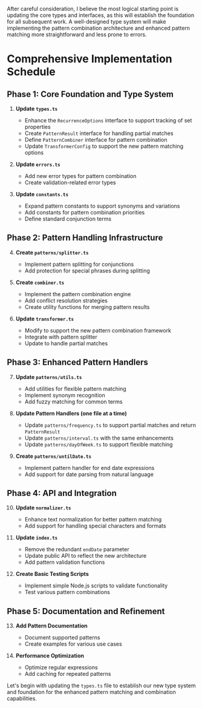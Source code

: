 After careful consideration, I believe the most logical starting point is updating the core types and interfaces, as this will establish the foundation for all subsequent work. A well-designed type system will make implementing the pattern combination architecture and enhanced pattern matching more straightforward and less prone to errors.

# Comprehensive Implementation Schedule

## Phase 1: Core Foundation and Type System
1. **Update `types.ts`**
   - Enhance the `RecurrenceOptions` interface to support tracking of set properties
   - Create `PatternResult` interface for handling partial matches
   - Define `PatternCombiner` interface for pattern combination
   - Update `TransformerConfig` to support the new pattern matching options

2. **Update `errors.ts`**
   - Add new error types for pattern combination
   - Create validation-related error types

3. **Update `constants.ts`**
   - Expand pattern constants to support synonyms and variations
   - Add constants for pattern combination priorities
   - Define standard conjunction terms

## Phase 2: Pattern Handling Infrastructure
4. **Create `patterns/splitter.ts`**
   - Implement pattern splitting for conjunctions
   - Add protection for special phrases during splitting

5. **Create `combiner.ts`**
   - Implement the pattern combination engine
   - Add conflict resolution strategies
   - Create utility functions for merging pattern results

6. **Update `transformer.ts`**
   - Modify to support the new pattern combination framework
   - Integrate with pattern splitter
   - Update to handle partial matches

## Phase 3: Enhanced Pattern Handlers
7. **Update `patterns/utils.ts`**
   - Add utilities for flexible pattern matching
   - Implement synonym recognition
   - Add fuzzy matching for common terms

8. **Update Pattern Handlers (one file at a time)**
   - Update `patterns/frequency.ts` to support partial matches and return `PatternResult`
   - Update `patterns/interval.ts` with the same enhancements
   - Update `patterns/dayOfWeek.ts` to support flexible matching

9. **Create `patterns/untilDate.ts`**
   - Implement pattern handler for end date expressions
   - Add support for date parsing from natural language

## Phase 4: API and Integration
10. **Update `normalizer.ts`**
    - Enhance text normalization for better pattern matching
    - Add support for handling special characters and formats

11. **Update `index.ts`**
    - Remove the redundant `endDate` parameter
    - Update public API to reflect the new architecture
    - Add pattern validation functions

12. **Create Basic Testing Scripts**
    - Implement simple Node.js scripts to validate functionality
    - Test various pattern combinations

## Phase 5: Documentation and Refinement
13. **Add Pattern Documentation**
    - Document supported patterns
    - Create examples for various use cases

14. **Performance Optimization**
    - Optimize regular expressions
    - Add caching for repeated patterns

Let's begin with updating the `types.ts` file to establish our new type system and foundation for the enhanced pattern matching and combination capabilities.
